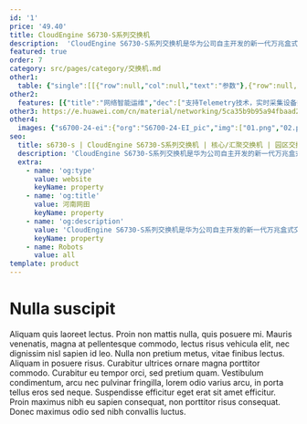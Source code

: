 ```yaml
---
id: '1'
price: '49.40'
title: CloudEngine S6730-S系列交换机
description:  'CloudEngine S6730-S系列交换机是华为公司自主开发的新一代万兆盒式交换机，提供全线速万兆接入接口和40GE上行接口。同时支持丰富的业务特性、完善的安全控制策略、丰富的QoS等特性以满足园区和数据中心网络的可扩展性、可靠性、可管理性及安全性等诸多挑战。'
featured: true
order: 7
category: src/pages/category/交换机.md
other1: 
  table: {"single":[[{"row":null,"col":null,"text":"参数"},{"row":null,"col":null,"text":"CloudEngine S6730-S24X6Q"}],[{"row":null,"col":null,"text":"包转发率"},{"row":null,"col":null,"text":"720M/792M"}],[{"row":null,"col":null,"text":"交换容量"},{"row":null,"col":null,"text":"2.56T/25.6T"}],[{"row":null,"col":null,"text":"固定端口"},{"row":null,"col":null,"text":"24个10GE SFP+端口，6个40GE QSFP端口"}],[{"row":null,"col":null,"text":"VxLAN特性"},{"row":null,"col":null,"text":"支持VxLAN二层网关、三层网关\n支持集中式网关，分布式网关\n支持BGP-EVPN\n支持通过Netconf进行配置"}],[{"row":null,"col":null,"text":"SVF极简运维"},{"row":null,"col":null,"text":"支持作为Parent管理接入交换机和AP\n支持2层AS架构"}],[{"row":null,"col":null,"text":"iPCA质量感知"},{"row":null,"col":null,"text":"支持直接对业务报文标记以获得丢包数量和丢包率的实时统计\n支持二三层网络网络级和设备级丢包数量和丢包率统计"}],[{"row":null,"col":null,"text":"安全特性"},{"row":null,"col":null,"text":"支持加密通信分析（ECA）\n支持威胁诱捕技术\n支持全网安全协防"}],[{"row":null,"col":null,"text":"互通性"},{"row":null,"col":null,"text":"VBST基于VLAN生成树协议（和PVST/PVST+/RPVST 互通）\nLNP 链路类型协商协议（和DTP相似功能）\nVCMP VLAN集中管理协议（和VTP相似功能）"}]]}
other2:
  features: [{"title":"网络智能运维","dec":["支持Telemetry技术，实时采集设备数据，配合园区网络分析器及时发现影响用户体验的网络问题，精准保障用户体验"]},{"title":"自动化网络服务","dec":["基于VxLAN的网络虚拟化，业务网络自动化部署，实现“一网多用”，降低OPEX 80%。"]},{"title":"集成安全能力","dec":["通过内置的安全探针识别潜在的威胁流量，配合HiSec Insight系统进行安全威胁事件检测，实现全网安全协防。"]}]
other3: https://e.huawei.com/cn/material/networking/5ca35b9b95a94fbaad20de9f14fc758e
other4:
  images: {"s6700-24-ei":{"org":"S6700-24-EI_pic","img":["01.png","02.png","03.png","04.png","08.png"]}}
seo:
  title: s6730-s | CloudEngine S6730-S系列交换机 | 核心/汇聚交换机 | 园区交换机 | 交换机 | 企业网络
  description: 'CloudEngine S6730-S系列交换机是华为公司自主开发的新一代万兆盒式交换机，提供全线速万兆接入接口和40GE上行接口。同时支持丰富的业务特性、完善的安全控制策略、丰富的QoS等特性以满足园区和数据中心网络的可扩展性、可靠性、可管理性及安全性等诸多挑战。'
  extra:
    - name: 'og:type'
      value: website
      keyName: property
    - name: 'og:title'
      value: 河南网田
      keyName: property
    - name: 'og:description'
      value: 'CloudEngine S6730-S系列交换机是华为公司自主开发的新一代万兆盒式交换机，提供全线速万兆接入接口和40GE上行接口。同时支持丰富的业务特性、完善的安全控制策略、丰富的QoS等特性以满足园区和数据中心网络的可扩展性、可靠性、可管理性及安全性等诸多挑战。'
      keyName: property
    - name: Robots
      value: all
template: product
---
```


# Nulla suscipit

Aliquam quis laoreet lectus. Proin non mattis nulla, quis posuere mi. Mauris venenatis, magna at pellentesque commodo, lectus risus vehicula elit, nec dignissim nisl sapien id leo. Nulla non pretium metus, vitae finibus lectus. Aliquam in posuere risus. Curabitur ultrices ornare magna porttitor commodo. Curabitur eu tempor orci, sed pretium quam. Vestibulum condimentum, arcu nec pulvinar fringilla, lorem odio varius arcu, in porta tellus eros sed neque. Suspendisse efficitur eget erat sit amet efficitur. Proin maximus nibh eu sapien consequat, non porttitor risus consequat. Donec maximus odio sed nibh convallis luctus.